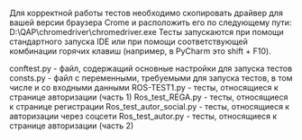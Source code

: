 Для корректной работы тестов необходимо скопировать драйвер для вашей версии браузера Crome и расположить его по следующему пути: D:\QAP\chromedriver\chromedriver.exe Тесты запускаются при помощи стандартного запуска IDE или при помощи соответствующей комбинации горячих клавиш (например, в PyCharm это shift + F10).

conftest.py - файл, содержащий основные настройки для запуска тестов consts.py - файл с переменными, требуемыми для запуска тестов, в том числе и со входными данными ROS-TEST1.py - тесты, относящиеся к странице авторизации (часть 1) Ros_test_REGA.py - тесты, относящиеся к странице регистрации Ros_test_autor_social.py - тесты, относящиеся к авторизации через соцсети Ros_test_autor.py - тесты, относящиеся к странице авторизации (часть 2)
